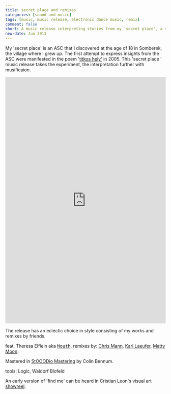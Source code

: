 ```yaml
---
title: secret place and remixes
categories: [sound and music]
tags: [music, music release, electronic dance music, remix]
comment: false
short: A music release interpreting stories from my 'secret place', a special state of mind.
new-date: Jun 2013
---
```


 My 'secret place' is an ASC that I discovered at the age of 18 in Somberek, the village where I grew up. The first attempt to express insights from the ASC were manifested in the poem '[titkos hely'](https://poet.hu/vers/27294) in 2005. This 'secret place ' music release takes the experiment, the interpretation further with musificaion.

<div style="max-width: 700px;"><div style="left: 0; width: 100%; height: 0; position: relative; padding-bottom: 100%; padding-top: 271px;"><iframe src="https://bandcamp.com/EmbeddedPlayer/album=3437348308/size=large/bgcol=ffffff/linkcol=0687f5/transparent=true//" style="border: 0; top: 0; left: 0; width: 100%; height: 100%; position: absolute;" allowfullscreen scrolling="no"></iframe></div></div>

The release has an eclectic choice in style consisting of my works and remixes by friends.

feat. Theresa Elflein aka [<kbd>Mouth</kbd>](https://soundcloud.com/mouthcare), remixes by: [Chris Mann](https://soundcloud.com/cjmann), [Karl Laeufer](https://soundcloud.com/holgerhimmelblau), [Matty Moon](https://soundcloud.com/matty-moon).

Mastered in [StOOODio Mastering](https://www.facebook.com/Stooodio.Mastering) by Colin Bennum.

tools: Logic, Waldorf Blofeld

An early version of 'find me' can be heard in Cristian Leon's visual art [showreel](https://vimeo.com/8549863).
